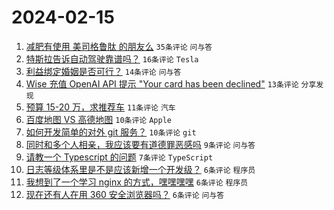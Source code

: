 # 2024-02-15

1. [减肥有使用 美司格鲁肽 的朋友么](https://www.v2ex.com/t/1015678) `35条评论` `问与答`
1. [特斯拉告诉自动驾驶靠谱吗？](https://www.v2ex.com/t/1015687) `16条评论` `Tesla`
1. [利益绑定婚姻是否可行？](https://www.v2ex.com/t/1015705) `14条评论` `问与答`
1. [Wise 充值 OpenAI API 提示 "Your card has been declined"](https://www.v2ex.com/t/1015685) `13条评论` `分享发现`
1. [预算 15-20 万，求推荐车](https://www.v2ex.com/t/1015692) `11条评论` `汽车`
1. [百度地图 VS 高德地图](https://www.v2ex.com/t/1015695) `10条评论` `Apple`
1. [如何开发简单的对外 git 服务？](https://www.v2ex.com/t/1015682) `10条评论` `git`
1. [同时和多个人相亲，我应该要有道德罪恶感吗](https://www.v2ex.com/t/1015688) `9条评论` `问与答`
1. [请教一个 Typescript 的问题](https://www.v2ex.com/t/1015681) `7条评论` `TypeScript`
1. [日志等级体系里是不是应该新增一个开发级？](https://www.v2ex.com/t/1015709) `6条评论` `程序员`
1. [我想到了一个学习 nginx 的方式，嘿嘿嘿嘿](https://www.v2ex.com/t/1015701) `6条评论` `程序员`
1. [现在还有人在用 360 安全浏览器吗？](https://www.v2ex.com/t/1015696) `6条评论` `问与答`
